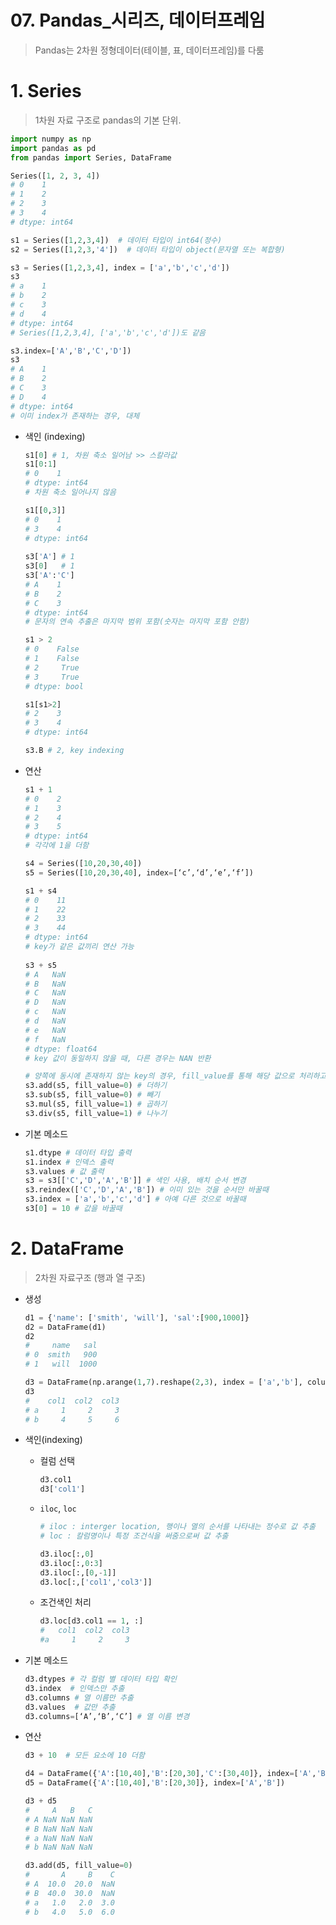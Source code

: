 # 07. Pandas_시리즈, 데이터프레임

> Pandas는 2차원 정형데이터(테이블, 표, 데이터프레임)를 다룸
> 

# 1. Series

> 1차원 자료 구조로 pandas의 기본 단위.
> 

```python
import numpy as np 
import pandas as pd 
from pandas import Series, DataFrame

Series([1, 2, 3, 4]) 
# 0    1
# 1    2
# 2    3
# 3    4
# dtype: int64

s1 = Series([1,2,3,4])  # 데이터 타입이 int64(정수)
s2 = Series([1,2,3,'4'])  # 데이터 타입이 object(문자열 또는 복합형)

s3 = Series([1,2,3,4], index = ['a','b','c','d']) 
s3
# a    1
# b    2
# c    3
# d    4
# dtype: int64
# Series([1,2,3,4], ['a','b','c','d'])도 같음

s3.index=['A','B','C','D'])
s3
# A    1
# B    2
# C    3
# D    4
# dtype: int64
# 이미 index가 존재하는 경우, 대체
```

- 색인 (indexing)
    
    ```python
    s1[0] # 1, 차원 축소 일어남 >> 스칼라값 
    s1[0:1] 
    # 0    1
    # dtype: int64
    # 차원 축소 일어나지 않음 
    
    s1[[0,3]]
    # 0    1
    # 3    4
    # dtype: int64
     
    s3['A'] # 1
    s3[0]   # 1
    s3['A':'C'] 
    # A    1
    # B    2
    # C    3
    # dtype: int64
    # 문자의 연속 추출은 마지막 범위 포함(숫자는 마지막 포함 안함)
    
    s1 > 2
    # 0    False
    # 1    False
    # 2     True
    # 3     True
    # dtype: bool
    
    s1[s1>2]
    # 2    3
    # 3    4
    # dtype: int64
    
    s3.B # 2, key indexing
    ```
    

- 연산
    
    ```python
    s1 + 1
    # 0    2
    # 1    3
    # 2    4
    # 3    5
    # dtype: int64
    # 각각에 1을 더함
    
    s4 = Series([10,20,30,40]) 
    s5 = Series([10,20,30,40], index=[‘c’,‘d’,‘e’,‘f’])
    
    s1 + s4 
    # 0    11
    # 1    22
    # 2    33
    # 3    44
    # dtype: int64
    # key가 같은 값끼리 연산 가능
     
    s3 + s5
    # A   NaN
    # B   NaN
    # C   NaN
    # D   NaN
    # c   NaN
    # d   NaN
    # e   NaN
    # f   NaN
    # dtype: float64
    # key 값이 동일하지 않을 때, 다른 경우는 NAN 반환 
    
    # 양쪽에 동시에 존재하지 않는 key의 경우, fill_value를 통해 해당 값으로 처리하고 연산 수행하도록함
    s3.add(s5, fill_value=0) # 더하기 
    s3.sub(s5, fill_value=0) # 빼기
    s3.mul(s5, fill_value=1) # 곱하기
    s3.div(s5, fill_value=1) # 나누기
    ```
    

- 기본 메소드
    
    ```python
    s1.dtype # 데이터 타입 출력 
    s1.index # 인덱스 출력 
    s3.values # 값 출력
    s3 = s3[['C','D','A','B']] # 색인 사용, 배치 순서 변경 
    s3.reindex(['C','D','A','B']) # 이미 있는 것을 순서만 바꿀때 
    s3.index = ['a','b','c','d'] # 아예 다른 것으로 바꿀때 
    s3[0] = 10 # 값을 바꿀때
    ```
    

# 2. DataFrame

> 2차원 자료구조 (행과 열 구조)
> 

- 생성
    
    ```python
    d1 = {'name': ['smith', 'will'], 'sal':[900,1000]}
    d2 = DataFrame(d1) 
    d2
    #     name   sal
    # 0  smith   900
    # 1   will  1000
    
    d3 = DataFrame(np.arange(1,7).reshape(2,3), index = ['a','b'], columns = ['col1', 'col2', 'col3']) 
    d3
    #    col1  col2  col3
    # a     1     2     3
    # b     4     5     6
    ```
    
- 색인(indexing)
    - 컬럼 선택
        
        ```python
        d3.col1 
        d3['col1']
        ```
        
    
    - `iloc`, `loc`
        
        ```python
        # iloc : interger location, 행이나 열의 순서를 나타내는 정수로 값 추출
        # loc : 칼럼명이나 특정 조건식을 써줌으로써 값 추출
        
        d3.iloc[:,0] 
        d3.iloc[:,0:3] 
        d3.iloc[:,[0,-1]] 
        d3.loc[:,['col1','col3']]
        ```
        
    
    - 조건색인 처리
        
        ```python
        d3.loc[d3.col1 == 1, :]
        #   col1  col2  col3
        #a     1     2     3
        ```
        

- 기본 메소드
    
    ```python
    d3.dtypes # 각 컬럼 별 데이터 타입 확인 
    d3.index  # 인덱스만 추출
    d3.columns # 열 이름만 추출
    d3.values  # 값만 추출
    d3.columns=[‘A’,‘B’,‘C’] # 열 이름 변경 
    ```
    

- 연산
    
    ```python
    d3 + 10  # 모든 요소에 10 더함
    
    d4 = DataFrame({'A':[10,40],'B':[20,30],'C':[30,40]}, index=['A','B']) 
    d5 = DataFrame({'A':[10,40],'B':[20,30]}, index=['A','B'])
    
    d3 + d5 
    #     A   B   C
    # A NaN NaN NaN
    # B NaN NaN NaN
    # a NaN NaN NaN
    # b NaN NaN NaN
    
    d3.add(d5, fill_value=0)
    #       A     B    C
    # A  10.0  20.0  NaN
    # B  40.0  30.0  NaN
    # a   1.0   2.0  3.0
    # b   4.0   5.0  6.0
    ```